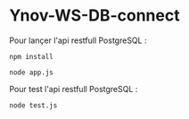 # Ynov-WS-DB-connect

Pour lançer l'api restfull PostgreSQL :

`npm install`

`node app.js`


Pour test l'api restfull PostgreSQL :

`node test.js`



